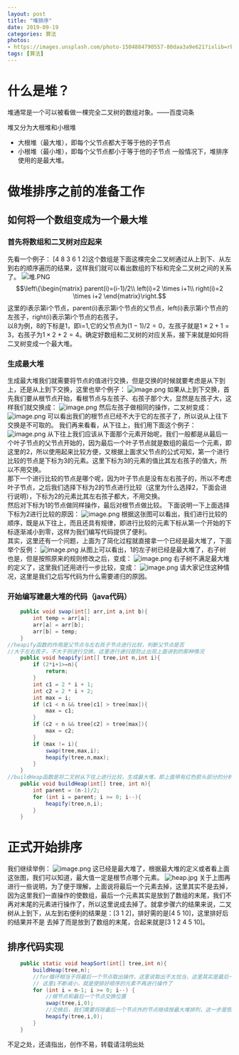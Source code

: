 ```yaml
---
layout: post
title: "堆排序"
date: 2019-09-19
categories: 算法
photos:
- https://images.unsplash.com/photo-1504884790557-80daa3a9e621?ixlib=rb-1.2.1&ixid=eyJhcHBfaWQiOjEyMDd9&auto=format&fit=crop&w=500&q=60
tags: [算法]
---
```

# 什么是堆？
堆通常是一个可以被看做一棵完全二叉树的数组对象。——百度词条
 
堆又分为大根堆和小根堆
+ 大根堆（最大堆），即每个父节点都大于等于他的子节点
+ 小根堆（最小堆），即每个父节点都小于等于他的子节点
一般情况下，堆排序使用的是最大堆。

# 做堆排序之前的准备工作
## 如何将一个数组变成为一个最大堆
### 首先将数组和二叉树对应起来
先看一个例子：
[4 8 3 6 1 2]这个数组是下面这棵完全二叉树通过从上到下、从左到右的顺序遍历的结果，这样我们就可以看出数组的下标和完全二叉树之间的关系了。
![堆.PNG](https://upload-images.jianshu.io/upload_images/14088173-607d10b1708a9436.PNG?imageMogr2/auto-orient/strip%7CimageView2/2/w/1240)
$$\left\{\begin{matrix}
parent(i)=(i-1)/2\\
left(i)=2 \times  i+1\\ 
right(i)=2 \times  i+2
\end{matrix}\right.$$
这里的i表示第i个节点，parent(i)表示第i个节点的父节点，left(i)表示第i个节点的左孩子，right(i)表示第i个节点的右孩子。  
以8为例，8的下标是1，即i=1,它的父节点为$(1-1)/2=0$，左孩子就是$1 \times 2 + 1 = 3$，右孩子为$1\times2+2=4$。确定好数组和二叉树的对应关系，接下来就是如何将二叉树变成一个最大堆。  
### 生成最大堆
生成最大堆我们就需要将节点的值进行交换，但是交换的时候就要考虑是从下到上，还是从上到下交换，这里也举个例子：
![image.png](https://upload-images.jianshu.io/upload_images/14088173-9c94ff648f9ae3d1.png?imageMogr2/auto-orient/strip%7CimageView2/2/w/1240)
如果从上到下交换，首先我们要从根节点开始，看根节点与左孩子、右孩子那个大，显然是左孩子大，这样我们就交换成：
![image.png](https://upload-images.jianshu.io/upload_images/14088173-f3df6713cf1dcb1f.png?imageMogr2/auto-orient/strip%7CimageView2/2/w/1240)
然后左孩子做相同的操作，二叉树变成：
![image.png](https://upload-images.jianshu.io/upload_images/14088173-3506f83192779c51.png?imageMogr2/auto-orient/strip%7CimageView2/2/w/1240)
可以看出我们的根节点已经不大于它的左孩子了，所以说从上往下交换是不可取的。
我们再来看看，从下往上，我们用下面这个例子：
![image.png](https://upload-images.jianshu.io/upload_images/14088173-c51042cf58e5425e.png?imageMogr2/auto-orient/strip%7CimageView2/2/w/1240)
从下往上我们应该从下面那个元素开始呢，我们一般都是从最后一个叶子节点的父节点开始的，因为最后一个叶子节点就是数组的最后一个元素，即这里的2，所以使用起来比较方便，又根据上面求父节点的公式可知，第一个进行比较的节点是下标为3的元素。这里下标为3的元素的值比其左右孩子的值大，所以不用交换。  
那下一个进行比较的节点是哪个呢，因为叶子节点是没有左右孩子的，所以不考虑叶子节点，之后我们选择下标为2的节点进行比较（这里为什么选择2，下面会进行说明），下标为2的元素比其左右孩子都大，不用交换。  
然后对下标为1的节点做同样操作，最后对根节点做比较。
下面说明一下上面选择下标为2进行比较的原因：
![image.png](https://upload-images.jianshu.io/upload_images/14088173-cf6dd3917793c63b.png?imageMogr2/auto-orient/strip%7CimageView2/2/w/1240)
根据这张图可以看出，我们进行比较的顺序，既是从下往上，而且还具有规律，即进行比较的元素下标从第一个开始的下标逐渐减小到零，这样为我们编写代码提供了便利。  
其实，这里还有一个问题，上面为了简化过程就直接拿一个已经是最大堆了，下面举个反例：
![image.png](https://upload-images.jianshu.io/upload_images/14088173-eee1c8fd11af691a.png?imageMogr2/auto-orient/strip%7CimageView2/2/w/1240)
从图上可以看出，1的左子树已经是最大堆了，右子树也是，但是按照原来的规则修改之后，变成：
![image.png](https://upload-images.jianshu.io/upload_images/14088173-17174d27a50850bd.png?imageMogr2/auto-orient/strip%7CimageView2/2/w/1240)
右子树不满足最大堆的定义了，这里我们还用进行一步比较，变成：
![image.png](https://upload-images.jianshu.io/upload_images/14088173-5b671c274bf35800.png?imageMogr2/auto-orient/strip%7CimageView2/2/w/1240)
请大家记住这种情况，这里是我们之后写代码为什么需要递归的原因。
### 开始编写建最大堆的代码（java代码）
```java
    public void swap(int[] arr,int a,int b){
        int temp = arr[a];
        arr[a] = arr[b];
        arr[b] = temp;
    }
//heapify函数的作用是父节点与左右孩子节点进行比较，判断父节点是否   
//大于左右孩子，不大于则进行交换，这里进行递归是防止出现上面讲到的那种情况
    public void heapify(int[] tree,int n,int i){
        if (2*i+1>=n){
            return;
        }
        int c1 = 2 * i + 1;
        int c2 = 2 * i + 2;
        int max = i;
        if (c1 < n && tree[c1] > tree[max]){
            max = c1;
        }
        if (c2 < n && tree[c2] > tree[max]){
            max = c2;
        }
        if (max != i){
            swap(tree,max,i);
            heapify(tree,n,max);
        }
    }
//buildHeap函数是将二叉树从下往上进行比较，生成最大堆，即上面带有红色箭头部分的分析过程
    public void buildHeap(int[] tree, int n){
        int parent = (n-1)/2;
        for (int i = parent; i >= 0; i--){
            heapify(tree,n,i);
        }
    }
```
# 正式开始排序
我们继续举例：
![image.png](https://upload-images.jianshu.io/upload_images/14088173-be564e4e4067bebb.png?imageMogr2/auto-orient/strip%7CimageView2/2/w/1240)
这已经是最大堆了，根据最大堆的定义或者看上面这张图，我们可以知道，最大值一定是根节点哪个元素。
![heap.jpg](https://upload-images.jianshu.io/upload_images/14088173-730c4a36b3c354fd.jpg?imageMogr2/auto-orient/strip%7CimageView2/2/w/1240)
关于上图再进行一些说明，为了便于理解，上面说将最后一个元素去掉，这里其实不是去掉，因为这里我们一直操作的使数组，最后一个元素其实是放到了数组的末尾，我们不再对末尾的元素进行操作了，所以这里说成去掉了。就拿步骤六的结果来说，二叉树从上到下，从左到右便利的结果是：[3 1 2]，排好需的是[4 5 10]，这里排好后的结果并不是  去掉了而是放到了数组的末尾，合起来就是[3 1 2 4 5 10]。
## 排序代码实现

```java
    public static void heapSort(int[] tree,int n){
        buildHeap(tree,n);
        //for循环相当于将最后一个节点取出操作，这里说取出不太恰当，这里其实是最后一个元素不再参与之后的操作了
        // 这里i不断减小，就是使排好顺序的元素不再进行操作了
        for (int i = n-1; i >= 0; i--) {
            //根节点和最后一个节点交换位置
            swap(tree,i,0);
            //交换后，我们需要将除最后一个节点外的节点继续按最大堆排列，这一步是恢复操作
            heapify(tree,i,0);
        }
    }
```

不足之处，还请指出，创作不易，转载请注明出处
